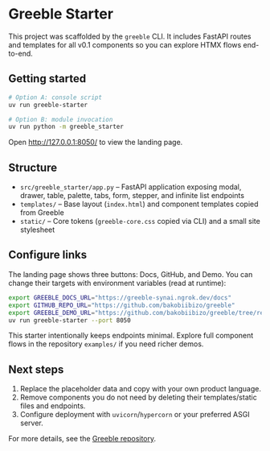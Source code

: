# Greeble Starter

This project was scaffolded by the `greeble` CLI. It includes FastAPI routes and templates for all
v0.1 components so you can explore HTMX flows end-to-end.

## Getting started

```bash
# Option A: console script
uv run greeble-starter

# Option B: module invocation
uv run python -m greeble_starter
```

Open http://127.0.0.1:8050/ to view the landing page.

## Structure

- `src/greeble_starter/app.py` – FastAPI application exposing modal, drawer, table, palette, tabs,
  form, stepper, and infinite list endpoints
- `templates/` – Base layout (`index.html`) and component templates copied from Greeble
- `static/` – Core tokens (`greeble-core.css` copied via CLI) and a small site stylesheet

## Configure links

The landing page shows three buttons: Docs, GitHub, and Demo. You can change their targets with environment variables (read at runtime):

```bash
export GREEBLE_DOCS_URL="https://greeble-synai.ngrok.dev/docs"
export GITHUB_REPO_URL="https://github.com/bakobiibizo/greeble"
export GREEBLE_DEMO_URL="https://github.com/bakobiibizo/greeble/tree/release-candidate/examples"
uv run greeble-starter --port 8050
```

This starter intentionally keeps endpoints minimal. Explore full component flows in the repository `examples/` if you need richer demos.

## Next steps

1. Replace the placeholder data and copy with your own product language.
2. Remove components you do not need by deleting their templates/static files and endpoints.
3. Configure deployment with `uvicorn`/`hypercorn` or your preferred ASGI server.

For more details, see the [Greeble repository](https://github.com/bakobiibizo/greeble).
